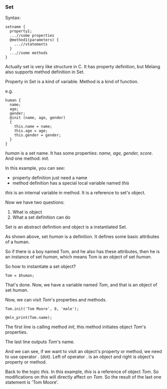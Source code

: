### Set

Syntax:

```
setname {
  property1;
  ...//some properties
  @method1(parameters) {
    ...//statements
  }
  ...//some methods
}
```

Actually set is very like structure in C. It has property definition, but Melang also supports method definition in Set.

Property in Set is a kind of variable. Method is a kind of function.

e.g.

```
human {
  name;
  age;
  gender;
  @init (name, age, gender)
  {
    this.name = name;
    this.age = age;
    this.gender = gender;
  }
}
```

*human* is a set name. It has some properties: *name, age, gender, score*. And one method: *init*.

In this example, you can see:

- property definition just need a name
- method definition has a special local variable named *this*

*this* is an internal variable in method. It is a reference to set's object.



Now we have two questions:

1. What is object
2. What a set definition can do

Set is an abstract definition and object is a instantiated Set.

As shown above, set *human* is a definition. It defines some basic attributes of a human.

So if there is a boy named Tom, and he also has these attributes, then he is an instance of set *human*, which means Tom is an object of set *human*.

So how to instantiate a set object?

```
Tom = $human;
```

That's done. Now, we have a variable named *Tom*, and that is an object of set *human*.

Now, we can visit *Tom*'s properties and methods.

```
Tom.init('Tom Moore', 8, 'male');

@mln_print(Tom.name);
```

The first line is calling method *init*, this method initiates object *Tom*'s properties.

The last line outputs *Tom*'s name.

And we can see, if we want to visit an object's property or method, we need to use operator *.* (dot). Left of operator . is an object and right is object's property or method.

Back to the topic *this*. In this example, *this* is a reference of object *Tom*. So modifications on *this* will directly affect on *Tom*. So the result of the last one statement is 'Tom Moore'.